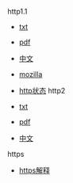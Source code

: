 http1.1

+ [txt](https://tools.ietf.org/html/rfc2616)
+ [pdf](https://tools.ietf.org/pdf/rfc2616.pdf)
+ [中文](https://www.cnblogs.com/cxd4321/p/3504632.html)
+ [mozilla](https://developer.mozilla.org/zh-CN/docs/Web/HTTP)

+ [http状态](https://www.cnblogs.com/DeasonGuan/articles/Hanami.html)
http2

+ [txt](https://tools.ietf.org/html/rfc7540)
+ [pdf](https://tools.ietf.org/pdf/rfc7540)
+ [中文](https://github.com/fex-team/http2-spec/blob/master/HTTP2%E4%B8%AD%E8%8B%B1%E5%AF%B9%E7%85%A7%E7%89%88(06-29).md)



https

+ [https解释](https://www.cnblogs.com/zxj015/p/6530766.html)











